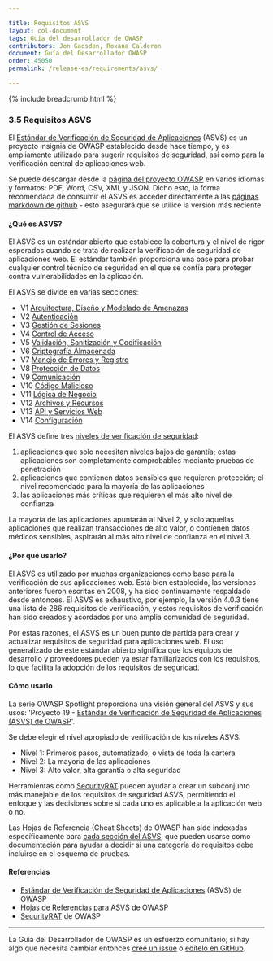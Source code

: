 ```yaml
---

title: Requisitos ASVS
layout: col-document
tags: Guía del desarrollador de OWASP 
contributors: Jon Gadsden, Roxana Calderon
document: Guía del Desarrollador OWASP
order: 45050
permalink: /release-es/requirements/asvs/

---
```


{% include breadcrumb.html %}

### 3.5 Requisitos ASVS

El [Estándar de Verificación de Seguridad de Aplicaciones][asvs] (ASVS) es un proyecto insignia de OWASP establecido desde hace tiempo,
y es ampliamente utilizado para sugerir requisitos de seguridad, así como para la verificación central de aplicaciones web.

Se puede descargar desde la [página del proyecto OWASP][asvs] en varios idiomas y formatos:
PDF, Word, CSV, XML y JSON. Dicho esto, la forma recomendada de consumir el ASVS es acceder
directamente a las [páginas markdown de github][asvsmd] - esto asegurará que se utilice la versión más reciente.

#### ¿Qué es ASVS?

El ASVS es un estándar abierto que establece la cobertura y el nivel de rigor esperados cuando se trata de
realizar la verificación de seguridad de aplicaciones web.
El estándar también proporciona una base para probar cualquier control técnico de seguridad
en el que se confía para proteger contra vulnerabilidades en la aplicación.

El ASVS se divide en varias secciones:

* V1 [Arquitectura, Diseño y Modelado de Amenazas][asvsV1]
* V2 [Autenticación][asvsV2]
* V3 [Gestión de Sesiones][asvsV3]
* V4 [Control de Acceso][asvsV4]
* V5 [Validación, Sanitización y Codificación][asvsV5]
* V6 [Criptografía Almacenada][asvsV6]
* V7 [Manejo de Errores y Registro][asvsV7]
* V8 [Protección de Datos][asvsV8]
* V9 [Comunicación][asvsV9]
* V10 [Código Malicioso][asvsV10]
* V11 [Lógica de Negocio][asvsV11]
* V12 [Archivos y Recursos][asvsV12]
* V13 [API y Servicios Web][asvsV13]
* V14 [Configuración][asvsV14]

El ASVS define tres [niveles de verificación de seguridad][asvsL123]:

1. aplicaciones que solo necesitan niveles bajos de garantía; estas aplicaciones son completamente comprobables mediante pruebas de penetración
2. aplicaciones que contienen datos sensibles que requieren protección; el nivel recomendado para la mayoría de las aplicaciones
3. las aplicaciones más críticas que requieren el más alto nivel de confianza

La mayoría de las aplicaciones apuntarán al Nivel 2, y solo aquellas aplicaciones que realizan transacciones de alto valor,
o contienen datos médicos sensibles, aspirarán al más alto nivel de confianza en el nivel 3.

#### ¿Por qué usarlo?

El ASVS es utilizado por muchas organizaciones como base para la verificación de sus aplicaciones web.
Está bien establecido, las versiones anteriores fueron escritas en 2008, y ha sido continuamente respaldado desde entonces.
El ASVS es exhaustivo, por ejemplo, la versión 4.0.3 tiene una lista de 286 requisitos de verificación,
y estos requisitos de verificación han sido creados y acordados por una amplia comunidad de seguridad.

Por estas razones, el ASVS es un buen punto de partida para crear y actualizar requisitos de seguridad para aplicaciones web.
El uso generalizado de este estándar abierto significa que los equipos de desarrollo y proveedores
pueden ya estar familiarizados con los requisitos, lo que facilita la adopción de los requisitos de seguridad.

#### Cómo usarlo

La serie OWASP Spotlight proporciona una visión general del ASVS y sus usos:
'Proyecto 19 - [Estándar de Verificación de Seguridad de Aplicaciones (ASVS) de OWASP][spotlight19]'.

Se debe elegir el nivel apropiado de verificación de los niveles ASVS:

* Nivel 1: Primeros pasos, automatizado, o vista de toda la cartera
* Nivel 2: La mayoría de las aplicaciones
* Nivel 3: Alto valor, alta garantía o alta seguridad

Herramientas como [SecurityRAT][srat] pueden ayudar a crear un subconjunto más manejable de los requisitos de seguridad ASVS,
permitiendo el enfoque y las decisiones sobre si cada uno es aplicable a la aplicación web o no.

Las Hojas de Referencia (Cheat Sheets) de OWASP han sido indexadas específicamente para [cada sección del ASVS][csasvs],
que pueden usarse como documentación para ayudar a decidir si una categoría de requisitos debe incluirse en el esquema de pruebas.

#### Referencias

* [Estándar de Verificación de Seguridad de Aplicaciones][asvs] (ASVS) de OWASP
* [Hojas de Referencias para ASVS][csasvs] de OWASP
* [SecurityRAT][srat] de OWASP

----

La Guía del Desarrollador de OWASP es un esfuerzo comunitario; si hay algo que necesita cambiar
entonces [cree un issue][issue0505] o [edítelo en GitHub][edit0505].

[asvs]: https://owasp.org/www-project-application-security-verification-standard/
[asvsL123]: https://github.com/OWASP/ASVS/blob/v4.0.3/4.0/en/0x03-Using-ASVS.md#application-security-verification-levels
[asvsmd]: https://github.com/OWASP/ASVS/blob/v4.0.3/4.0/en/0x00-Header.md
[asvsV1]: https://github.com/OWASP/ASVS/blob/v4.0.3/4.0/en/0x10-V1-Architecture.md#v1-architecture-design-and-threat-modeling
[asvsV2]: https://github.com/OWASP/ASVS/blob/v4.0.3/4.0/en/0x11-V2-Authentication.md#v2-authentication
[asvsV3]: https://github.com/OWASP/ASVS/blob/v4.0.3/4.0/en/0x12-V3-Session-management.md#v3-session-management
[asvsV4]: https://github.com/OWASP/ASVS/blob/v4.0.3/4.0/en/0x12-V4-Access-Control.md#v4-access-control
[asvsV5]: https://github.com/OWASP/ASVS/blob/v4.0.3/4.0/en/0x13-V5-Validation-Sanitization-Encoding.md#v5-validation-sanitization-and-encoding
[asvsV6]: https://github.com/OWASP/ASVS/blob/v4.0.3/4.0/en/0x14-V6-Cryptography.md#v6-stored-cryptography
[asvsV7]: https://github.com/OWASP/ASVS/blob/v4.0.3/4.0/en/0x15-V7-Error-Logging.md#v7-error-handling-and-logging
[asvsV8]: https://github.com/OWASP/ASVS/blob/v4.0.3/4.0/en/0x16-V8-Data-Protection.md#v8-data-protection
[asvsV9]: https://github.com/OWASP/ASVS/blob/v4.0.3/4.0/en/0x17-V9-Communications.md#control-objective
[asvsV10]: https://github.com/OWASP/ASVS/blob/v4.0.3/4.0/en/0x18-V10-Malicious.md#v10-malicious-code
[asvsV11]: https://github.com/OWASP/ASVS/blob/v4.0.3/4.0/en/0x19-V11-BusLogic.md#v11-business-logic
[asvsV12]: https://github.com/OWASP/ASVS/blob/v4.0.3/4.0/en/0x20-V12-Files-Resources.md#v12-files-and-resources
[asvsV13]: https://github.com/OWASP/ASVS/blob/v4.0.3/4.0/en/0x21-V13-API.md#v13-api-and-web-service
[asvsV14]: https://github.com/OWASP/ASVS/blob/v4.0.3/4.0/en/0x22-V14-Config.md#v14-configuration
[csasvs]: https://cheatsheetseries.owasp.org/IndexASVS.html
[edit0505]: https://github.com/OWASP/www-project-developer-guide/blob/main/draft/05-requirements/05-asvs.md
[issue0505]: https://github.com/OWASP/www-project-developer-guide/issues/new?labels=content&template=request.md&title=Update:%2005-requirements/05-asvs
[spotlight19]: https://youtu.be/3puIavsZfAk
[srat]: https://owasp.org/www-project-securityrat/
